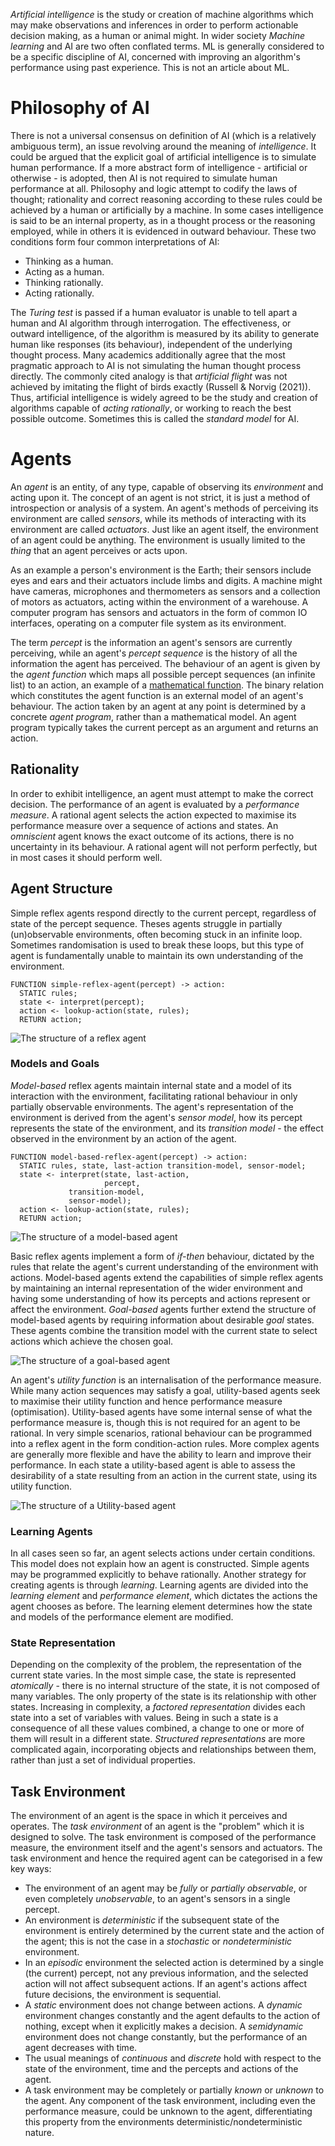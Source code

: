 *Artificial intelligence* is the study or creation of machine algorithms
which may make observations and inferences in order to perform
actionable decision making, as a human or animal might. In wider society
*Machine learning* and AI are two often conflated terms. ML is generally
considered to be a specific discipline of AI, concerned with improving
an algorithm\'s performance using past experience. This is not an
article about ML.

Philosophy of AI
================

There is not a universal consensus on definition of AI (which is a
relatively ambiguous term), an issue revolving around the meaning of
*intelligence*. It could be argued that the explicit goal of artificial
intelligence is to simulate human performance. If a more abstract form
of intelligence - artificial or otherwise - is adopted, then AI is not
required to simulate human performance at all. Philosophy and logic
attempt to codify the laws of thought; rationality and correct reasoning
according to these rules could be achieved by a human or artificially by
a machine. In some cases intelligence is said to be an internal
property, as in a thought process or the reasoning employed, while in
others it is evidenced in outward behaviour. These two conditions form
four common interpretations of AI:

-   Thinking as a human.
-   Acting as a human.
-   Thinking rationally.
-   Acting rationally.

The *Turing test* is passed if a human evaluator is unable to tell apart
a human and AI algorithm through interrogation. The effectiveness, or
outward intelligence, of the algorithm is measured by its ability to
generate human like responses (its behaviour), independent of the
underlying thought process. Many academics additionally agree that the
most pragmatic approach to AI is not simulating the human thought
process directly. The commonly cited analogy is that *artificial flight*
was not achieved by imitating the flight of birds exactly (Russell &
Norvig (2021)). Thus, artificial intelligence is widely agreed to be the
study and creation of algorithms capable of *acting rationally*, or
working to reach the best possible outcome. Sometimes this is called the
*standard model* for AI.

Agents
======

An *agent* is an entity, of any type, capable of observing its
*environment* and acting upon it. The concept of an agent is not strict,
it is just a method of introspection or analysis of a system. An
agent\'s methods of perceiving its environment are called *sensors*,
while its methods of interacting with its environment are called
*actuators*. Just like an agent itself, the environment of an agent
could be anything. The environment is usually limited to the *thing*
that an agent perceives or acts upon.

As an example a person\'s environment is the Earth; their sensors
include eyes and ears and their actuators include limbs and digits. A
machine might have cameras, microphones and thermometers as sensors and
a collection of motors as actuators, acting within the environment of a
warehouse. A computer program has sensors and actuators in the form of
common IO interfaces, operating on a computer file system as its
environment.

The term *percept* is the information an agent\'s sensors are currently
perceiving, while an agent\'s *percept sequence* is the history of all
the information the agent has perceived. The behaviour of an agent is
given by the *agent function* which maps all possible percept sequences
(an infinite list) to an action, an example of a [mathematical
function](../maths/set_theory.org::*Functions). The binary relation
which constitutes the agent function is an external model of an agent\'s
behaviour. The action taken by an agent at any point is determined by a
concrete *agent program*, rather than a mathematical model. An agent
program typically takes the current percept as an argument and returns
an action.

Rationality
-----------

In order to exhibit intelligence, an agent must attempt to make the
correct decision. The performance of an agent is evaluated by a
*performance measure*. A rational agent selects the action expected to
maximise its performance measure over a sequence of actions and states.
An *omniscient* agent knows the exact outcome of its actions, there is
no uncertainty in its behaviour. A rational agent will not perform
perfectly, but in most cases it should perform well.

Agent Structure
---------------

Simple reflex agents respond directly to the current percept, regardless
of state of the percept sequence. Theses agents struggle in partially
(un)observable environments, often becoming stuck in an infinite loop.
Sometimes randomisation is used to break these loops, but this type of
agent is fundamentally unable to maintain its own understanding of the
environment.

    FUNCTION simple-reflex-agent(percept) -> action:
      STATIC rules;
      state <- interpret(percept);
      action <- lookup-action(state, rules);
      RETURN action;

![The structure of a reflex
agent](../res/simple-reflex-agent.svg "simple-reflex-agent")

### Models and Goals

*Model-based* reflex agents maintain internal state and a model of its
interaction with the environment, facilitating rational behaviour in
only partially observable environments. The agent\'s representation of
the environment is derived from the agent\'s *sensor model*, how its
percept represents the state of the environment, and its *transition
model* - the effect observed in the environment by an action of the
agent.

    FUNCTION model-based-reflex-agent(percept) -> action:
      STATIC rules, state, last-action transition-model, sensor-model;
      state <- interpret(state, last-action,
                         percept,
                 transition-model,
                 sensor-model);
      action <- lookup-action(state, rules);
      RETURN action;

![The structure of a model-based
agent](../res/model-based-reflex-agent.svg "model-based-agent")

Basic reflex agents implement a form of *if-then* behaviour, dictated by
the rules that relate the agent\'s current understanding of the
environment with actions. Model-based agents extend the capabilities of
simple reflex agents by maintaining an internal representation of the
wider environment and having some understanding of how its percepts and
actions represent or affect the environment. *Goal-based* agents further
extend the structure of model-based agents by requiring information
about desirable *goal* states. These agents combine the transition model
with the current state to select actions which achieve the chosen goal.

![The structure of a goal-based
agent](../res/goal-based-model-based-agent.svg "model-based-agent")

An agent\'s *utility function* is an internalisation of the performance
measure. While many action sequences may satisfy a goal, utility-based
agents seek to maximise their utility function and hence performance
measure (optimisation). Utility-based agents have some internal sense of
what the performance measure is, though this is not required for an
agent to be rational. In very simple scenarios, rational behaviour can
be programmed into a reflex agent in the form condition-action rules.
More complex agents are generally more flexible and have the ability to
learn and improve their performance. In each state a utility-based agent
is able to assess the desirability of a state resulting from an action
in the current state, using its utility function.

![The structure of a Utility-based
agent](../res/utility-based-model-based-agent.svg "model-based-agent")

### Learning Agents

In all cases seen so far, an agent selects actions under certain
conditions. This model does not explain how an agent is constructed.
Simple agents may be programmed explicitly to behave rationally. Another
strategy for creating agents is through *learning*. Learning agents are
divided into the *learning element* and *performance element*, which
dictates the actions the agent chooses as before. The learning element
determines how the state and models of the performance element are
modified.

### State Representation

Depending on the complexity of the problem, the representation of the
current state varies. In the most simple case, the state is represented
*atomically* - there is no internal structure of the state, it is not
composed of many variables. The only property of the state is its
relationship with other states. Increasing in complexity, a *factored
representation* divides each state into a set of variables with values.
Being in such a state is a consequence of all these values combined, a
change to one or more of them will result in a different state.
*Structured representations* are more complicated again, incorporating
objects and relationships between them, rather than just a set of
individual properties.

Task Environment
----------------

The environment of an agent is the space in which it perceives and
operates. The *task environment* of an agent is the \"problem\" which it
is designed to solve. The task environment is composed of the
performance measure, the environment itself and the agent\'s sensors and
actuators. The task environment and hence the required agent can be
categorised in a few key ways:

-   The environment of an agent may be *fully* or *partially
    observable*, or even completely *unobservable*, to an agent\'s
    sensors in a single percept.
-   An environment is *deterministic* if the subsequent state of the
    environment is entirely determined by the current state and the
    action of the agent; this is not the case in a *stochastic* or
    *nondeterministic* environment.
-   In an *episodic* environment the selected action is determined by a
    single (the current) percept, not any previous information, and the
    selected action will not affect subsequent actions. If an agent\'s
    actions affect future decisions, the environment is sequential.
-   A *static* environment does not change between actions. A *dynamic*
    environment changes constantly and the agent defaults to the action
    of nothing, except when it explicitly makes a decision. A
    *semidynamic* environment does not change constantly, but the
    performance of an agent decreases with time.
-   The usual meanings of *continuous* and *discrete* hold with respect
    to the state of the environment, time and the percepts and actions
    of the agent.
-   A task environment may be completely or partially *known* or
    *unknown* to the agent. Any component of the task environment,
    including even the performance measure, could be unknown to the
    agent, differentiating this property from the environments
    deterministic/nondeterministic nature.
